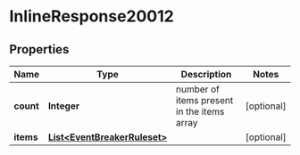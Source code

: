 # InlineResponse20012

## Properties
Name | Type | Description | Notes
------------ | ------------- | ------------- | -------------
**count** | **Integer** | number of items present in the items array |  [optional]
**items** | [**List&lt;EventBreakerRuleset&gt;**](EventBreakerRuleset.md) |  |  [optional]
